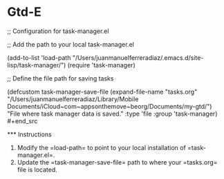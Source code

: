 # Gtd-E

;; Configuration for task-manager.el

;; Add the path to your local task-manager.el

(add-to-list 'load-path "/Users/juanmanuelferreradiaz/.emacs.d/site-lisp/task-manager/")
(require 'task-manager)

;; Define the file path for saving tasks

(defcustom task-manager-save-file 
  (expand-file-name "tasks.org" "/Users/juanmanuelferreradiaz/Library/Mobile Documents/iCloud~com~appsonthemove~beorg/Documents/my-gtd/")
  "File where task manager data is saved."
  :type 'file
  :group 'task-manager)
#+end_src

*** Instructions

1. Modify the =load-path= to point to your local installation of =task-manager.el=.
2. Update the =task-manager-save-file= path to where your =tasks.org= file is located.
